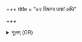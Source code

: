 +++
title = "०२ विषाणा पाशां अधि"

+++
<details><summary>मूलम् (GR)</summary>

विषाणा पाशाꣳ अधि वि ष्यतु त्वद् +++(Bhatt. tvata)+++  
य उत्तमा अधमा वारुणा ये ।  
यद् दारुणा बध्यसे यच् च रज्ज्वा  
यद् भूम्यां बध्यसे यच् च वाचा ॥
</details>